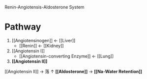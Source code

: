 Renin-Angiotensis-Aldosterone System

# Pathway
1. [[Angiotensinogen]] ← [[Liver]]
	- [[Renin]] ← [[Kidney]]
2. [[Angiotensin I]]
	- [[Angiotensin-converting Enzyme]] ← [[Lung]]
3. **[[Angiotensin II]]**

[[Angiotensin II]] → 落 ↑ **[[Aldosterone]]** → **[[Na-Water Retention]]**